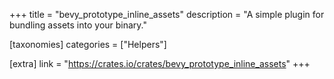 +++
title = "bevy_prototype_inline_assets"
description = "A simple plugin for bundling assets into your binary."

[taxonomies]
categories = ["Helpers"]

[extra]
link = "https://crates.io/crates/bevy_prototype_inline_assets"
+++
